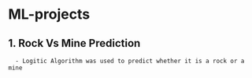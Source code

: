 # ML-projects

## 1. Rock Vs Mine Prediction 
      - Logitic Algorithm was used to predict whether it is a rock or a mine
